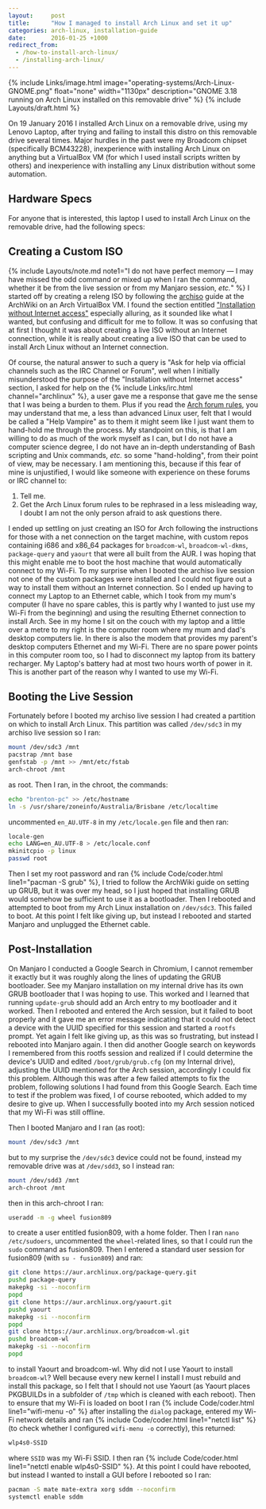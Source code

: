 ```yaml
---
layout:     post
title:      "How I managed to install Arch Linux and set it up"
categories: arch-linux, installation-guide
date:       2016-01-25 +1000
redirect_from:
  - /how-to-install-arch-linux/
  - /installing-arch-linux/
---
```

{% include Links/image.html image="operating-systems/Arch-Linux-GNOME.png" float="none" width="1130px" description="GNOME 3.18 running on Arch Linux installed on this removable drive" %}
{% include Layouts/draft.html %}

On 19 January 2016 I installed Arch Linux on a removable drive, using my Lenovo Laptop, after trying and failing to install this distro on this removable drive several times. Major hurdles in the past were my Broadcom chipset (specifically BCM43228), inexperience with installing Arch Linux on anything but a VirtualBox VM (for which I used install scripts written by others) and inexperience with installing any Linux distribution without some automation.

## Hardware Specs
For anyone that is interested, this laptop I used to install Arch Linux on the removable drive, had the following specs:
<script src="/js/b44fa06f1ed0075af0cc.js"></script>

## Creating a Custom ISO
{% include Layouts/note.md note1="I do not have perfect memory &mdash; I may have missed the odd command or mixed up when I ran the command, whether it be from the live session or from my Manjaro session, *etc.*" %}
I started off by creating a releng ISO by following the [archiso](https://wiki.archlinux.org/index.php/Archiso) guide at the ArchWiki on an Arch VirtualBox VM. I found the section entitled ["Installation without Internet access"](https://wiki.archlinux.org/index.php/Archiso#Installation_without_Internet_access) especially alluring, as it sounded like what I wanted, but confusing and difficult for me to follow. It was so confusing that at first I thought it was about creating a live ISO without an Internet connection, while it is really about creating a live ISO that can be used to install Arch Linux without an Internet connection.

Of course, the natural answer to such a query is "Ask for help via official channels such as the IRC Channel or Forum", well when I initially misunderstood the purpose of the "Installation without Internet access" section, I asked for help on the {% include Links/irc.html channel="archlinux" %}, a user gave me a response that gave me the sense that I was being a burden to them. Plus if you read the [Arch forum rules](https://bbs.archlinux.org/viewtopic.php?id=130309), you may understand that me, a less than advanced Linux user, felt that I would be called a "Help Vampire" as to them it might seem like I just want them to hand-hold me through the process. My standpoint on this, is that I am willing to do as much of the work myself as I can, but I do not have a computer science degree, I do not have an in-depth understanding of Bash scripting and Unix commands, *etc.* so some "hand-holding", from their point of view, may be necessary. I am mentioning this, because if this fear of mine is unjustified, I would like someone with experience on these forums or IRC channel to:
1. Tell me.
2. Get the Arch Linux forum rules to be rephrased in a less misleading way, I doubt I am not the only person afraid to ask questions there.

I ended up settling on just creating an ISO for Arch following the instructions for those with a net connection on the target machine, with custom repos containing i686 and x86_64 packages for `broadcom-wl`, `broadcom-wl-dkms`, `package-query` and `yaourt` that were all built from the AUR. I was hoping that this might enable me to boot the host machine that would automatically connect to my Wi-Fi. To my surprise when I booted the archiso live session not one of the custom packages were installed and I could not figure out a way to install them without an Internet connection. So I ended up having to connect my Laptop to an Ethernet cable, which I took from my mum's computer (I have no spare cables, this is partly why I wanted to just use my Wi-Fi from the beginning) and using the resulting Ethernet connection to install Arch. See in my home I sit on the couch with my laptop and a little over a metre to my right is the computer room where my mum and dad's desktop computers lie. In there is also the modem that provides my parent's desktop computers Ethernet and my Wi-Fi. There are no spare power points in this computer room too, so I had to disconnect my laptop from its battery recharger. My Laptop's battery had at most two hours worth of power in it. This is another part of the reason why I wanted to use my Wi-Fi.

## Booting the Live Session
Fortunately before I booted my archiso live session I had created a partition on which to install Arch Linux. This partition was called `/dev/sdc3` in my archiso live session so I ran:
```bash
mount /dev/sdc3 /mnt
pacstrap /mnt base
genfstab -p /mnt >> /mnt/etc/fstab
arch-chroot /mnt
```
as root. Then I ran, in the chroot, the commands:
```bash
echo "brenton-pc" >> /etc/hostname
ln -s /usr/share/zoneinfo/Australia/Brisbane /etc/localtime
```
uncommented `en_AU.UTF-8` in my `/etc/locale.gen` file and then ran:
```bash
locale-gen
echo LANG=en_AU.UTF-8 > /etc/locale.conf
mkinitcpio -p linux
passwd root
```
Then I set my root password and ran {% include Code/coder.html line1="pacman -S grub" %}, I tried to follow the ArchWiki guide on setting up GRUB, but it was over my head, so I just hoped that installing GRUB would somehow be sufficient to use it as a bootloader. Then I rebooted and attempted to boot from my Arch Linux installation on `/dev/sdc3`. This failed to boot. At this point I felt like giving up, but instead I rebooted and started Manjaro and unplugged the Ethernet cable.

## Post-Installation
On Manjaro I conducted a Google Search in Chromium, I cannot remember it exactly but it was roughly along the lines of updating the GRUB bootloader. See my Manjaro installation on my internal drive has its own GRUB bootloader that I was hoping to use. This worked and I learned that running `update-grub` should add an Arch entry to my bootloader and it worked. Then I rebooted and entered the Arch session, but it failed to boot properly and it gave me an error message indicating that it could not detect a device with the UUID specified for this session and started a `rootfs` prompt. Yet again I felt like giving up, as this was so frustrating, but instead I rebooted into Manjaro again. I then did another Google search on keywords I remembered from this rootfs session and realized if I could determine the device's UUID and edited `/boot/grub/grub.cfg` (on my Internal drive), adjusting the UUID mentioned for the Arch session, accordingly I could fix this problem. Although this was after a few failed attempts to fix the problem, following solutions I had found from this Google Search. Each time to test if the problem was fixed, I of course rebooted, which added to my desire to give up. When I successfully booted into my Arch session noticed that my Wi-Fi was still offline.

Then I booted Manjaro and I ran (as root):
```bash
mount /dev/sdc3 /mnt
```
but to my surprise the `/dev/sdc3` device could not be found, instead my removable drive was at `/dev/sdd3`, so I instead ran:
```bash
mount /dev/sdd3 /mnt
arch-chroot /mnt
```
then in this arch-chroot I ran:
```bash
useradd -m -g wheel fusion809
```
to create a user entitled fusion809, with a home folder. Then I ran `nano /etc/sudoers`, uncommented the `wheel`-related lines, so that I could run the `sudo` command as fusion809. Then I entered a standard user session for fusion809 (with `su - fusion809`) and ran:
```bash
git clone https://aur.archlinux.org/package-query.git
pushd package-query
makepkg -si --noconfirm
popd
git clone https://aur.archlinux.org/yaourt.git
pushd yaourt
makepkg -si --noconfirm
popd
git clone https://aur.archlinux.org/broadcom-wl.git
pushd broadcom-wl
makepkg -si --noconfirm
popd
```
to install Yaourt and broadcom-wl. Why did not I use Yaourt to install `broadcom-wl`? Well because every new kernel I install I must rebuild and install this package, so I felt that I should not use Yaourt (as Yaourt places PKGBUILDs in a subfolder of `/tmp` which is cleaned with each reboot). Then to ensure that my Wi-Fi is loaded on boot I ran {% include Code/coder.html line1="wifi-menu -o" %} after installing the `dialog` package, entered my Wi-Fi network details and ran {% include Code/coder.html line1="netctl list" %} (to check whether I configured `wifi-menu -o` correctly), this returned:
```bash
wlp4s0-SSID
```
where `SSID` was my Wi-Fi SSID. I then ran {% include Code/coder.html line1="netctl enable wlp4s0-SSID" %}. At this point I could have rebooted, but instead I wanted to install a GUI before I rebooted so I ran:
```bash
pacman -S mate mate-extra xorg sddm --noconfirm
systemctl enable sddm
```
